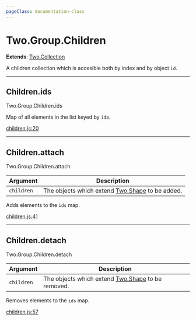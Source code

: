 ```yaml
---
pageClass: documentation-class
---
```


# Two.Group.Children


<div class="extends">

__Extends__: [Two.Collection](/documentation/collection/)

</div>


A children collection which is accesible both by index and by object `id`.


<div class="meta">
  <custom-button text="Source" type="source" href="https://github.com/jonobr1/two.js/blob/dev/src/children.js" />
</div>







---

<div class="instance member ">

## Children.ids
<span class="longname">Two.Group.Children.ids</span>








<div class="properties">

Map of all elements in the list keyed by `id`s.

</div>








<div class="meta">

  [children.js:20](https://github.com/jonobr1/two.js/blob/dev/src/children.js#L20)

</div>






</div>



---

<div class="instance function ">

## Children.attach
<span class="longname">Two.Group.Children.attach</span>










<div class="params">

| Argument | Description |
| ---- | ----------- |
|  `children`  | The objects which extend [Two.Shape](/documentation/shape) to be added. |
</div>




<div class="description">

Adds elements to the `ids` map.

</div>



<div class="meta">

  [children.js:41](https://github.com/jonobr1/two.js/blob/dev/src/children.js#L41)

</div>






</div>



---

<div class="instance function ">

## Children.detach
<span class="longname">Two.Group.Children.detach</span>










<div class="params">

| Argument | Description |
| ---- | ----------- |
|  `children`  | The objects which extend [Two.Shape](/documentation/shape) to be removed. |
</div>




<div class="description">

Removes elements to the `ids` map.

</div>



<div class="meta">

  [children.js:57](https://github.com/jonobr1/two.js/blob/dev/src/children.js#L57)

</div>






</div>


